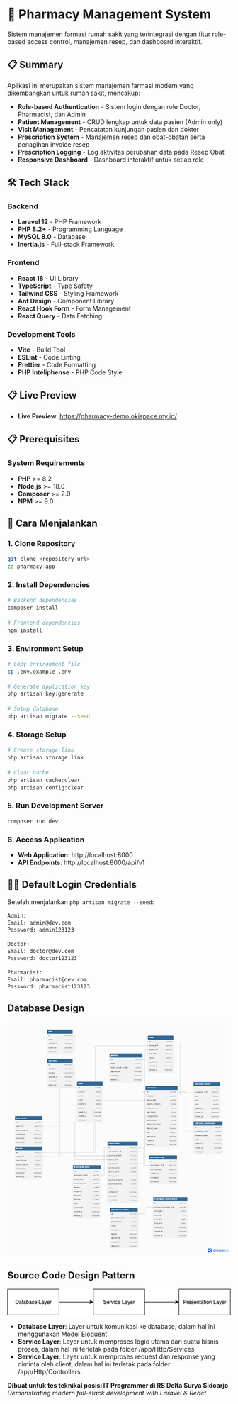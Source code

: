 # 🏥 Pharmacy Management System

Sistem manajemen farmasi rumah sakit yang terintegrasi dengan fitur role-based access control, manajemen resep, dan dashboard interaktif.

## 📋 Summary

Aplikasi ini merupakan sistem manajemen farmasi modern yang dikembangkan untuk rumah sakit, mencakup:

- **Role-based Authentication** - Sistem login dengan role Doctor, Pharmacist, dan Admin
- **Patient Management** - CRUD lengkap untuk data pasien (Admin only)
- **Visit Management** - Pencatatan kunjungan pasien dan dokter
- **Prescription System** - Manajemen resep dan obat-obatan serta penagihan invoice resep
- **Prescription Logging** - Log aktivitas perubahan data pada Resep Obat
- **Responsive Dashboard** - Dashboard interaktif untuk setiap role

## 🛠 Tech Stack

### Backend

- **Laravel 12** - PHP Framework
- **PHP 8.2+** - Programming Language
- **MySQL 8.0** - Database
- **Inertia.js** - Full-stack Framework

### Frontend

- **React 18** - UI Library
- **TypeScript** - Type Safety
- **Tailwind CSS** - Styling Framework
- **Ant Design** - Component Library
- **React Hook Form** - Form Management
- **React Query** - Data Fetching

### Development Tools

- **Vite** - Build Tool
- **ESLint** - Code Linting
- **Prettier** - Code Formatting
- **PHP Inteliphense** - PHP Code Style

## 📋 Live Preview

- **Live Preview**: https://pharmacy-demo.okispace.my.id/

## 📋 Prerequisites

### System Requirements

- **PHP** >= 8.2
- **Node.js** >= 18.0
- **Composer** >= 2.0
- **NPM** >= 9.0

## 🚀 Cara Menjalankan

### 1. Clone Repository

```bash
git clone <repository-url>
cd pharmacy-app
```

### 2. Install Dependencies

```bash
# Backend dependencies
composer install

# Frontend dependencies
npm install
```

### 3. Environment Setup

```bash
# Copy environment file
cp .env.example .env

# Generate application key
php artisan key:generate

# Setup database
php artisan migrate --seed
```

### 4. Storage Setup

```bash
# Create storage link
php artisan storage:link

# Clear cache
php artisan cache:clear
php artisan config:clear
```

### 5. Run Development Server

```bash
composer run dev
```

### 6. Access Application

- **Web Application**: http://localhost:8000
- **API Endpoints**: http://localhost:8000/api/v1

## 👨‍💻 Default Login Credentials

Setelah menjalankan `php artisan migrate --seed`:

```
Admin:
Email: admin@dev.com
Password: admin123123

Doctor:
Email: doctor@dev.com
Password: doctor123123

Pharmacist:
Email: pharmacist@dev.com
Password: pharmacist123123
```

## Database Design

![ERD Database](/PharmacyERD.png)

## Source Code Design Pattern

![Source Code Design Pattern](/DesignPattern.png)

- **Database Layer**: Layer untuk komunikasi ke database, dalam hal ini menggunakan Model Eloquent
- **Service Layer**: Layer untuk memproses logic utama dari suatu bisnis proses, dalam hal ini terletak pada folder /app/Http/Services
- **Service Layer**: Layer untuk memproses request dan response yang diminta oleh client, dalam hal ini terletak pada folder /app/Http/Controllers

**Dibuat untuk tes teknikal posisi IT Programmer di RS Delta Surya Sidoarjo**  
_Demonstrating modern full-stack development with Laravel & React_
